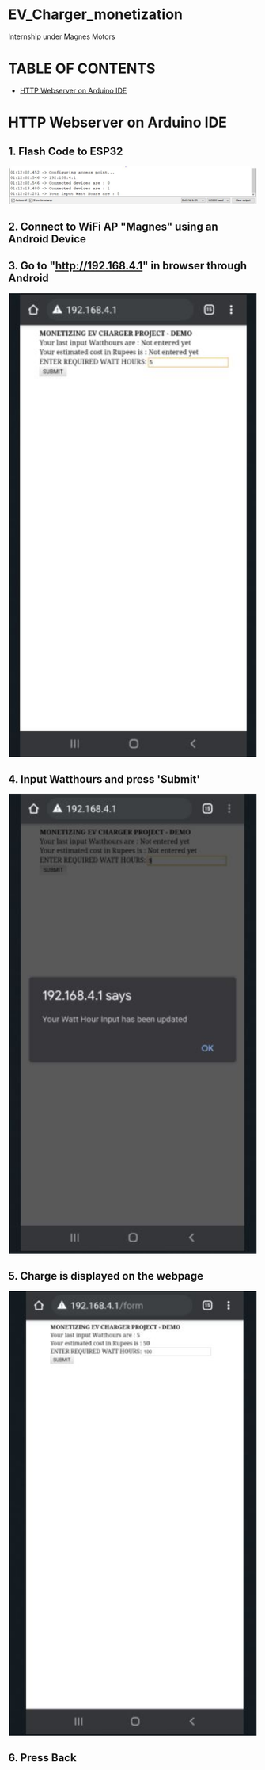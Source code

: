 # EV_Charger_monetization
Internship under Magnes Motors

# TABLE OF CONTENTS
- [HTTP Webserver on Arduino IDE](#http-webserver-on-arduino-ide)


# HTTP Webserver on Arduino IDE

## 1. Flash Code to ESP32

<p align="center">
  <img src="./assets/1.serial_monitor.JPG" width="500"/>
   
</p>

## 2. Connect to WiFi AP "Magnes" using an Android Device

## 3. Go to "http://192.168.4.1" in browser through Android

<p align="center">
  <img src="./assets/1.page_1_mobile.JPG" width="500"/>
   
</p>

## 4. Input Watthours and press 'Submit'

<p align="center">
  <img src="./assets/1.page_2_mobile.JPG" width="500"/>
   
</p>

## 5. Charge is displayed on the webpage

<p align="center">
  <img src="./assets/1.page_3_mobile.JPG" width="500"/>
   
</p>
  
## 6. Press Back


